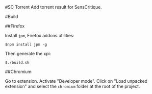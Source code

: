 #SC Torrent
Add torrent result for SensCritique.

#Build

##Firefox

Install `jpm`, Firefox addons utilities:

```
$npm install jpm -g
```

Then generate the xpi:

```
$./build.sh
```

##Chromium

Go to extension. Activate "Developer mode". Click on "Load unpacked extension" and select the `chromium` folder at the root of the project.

